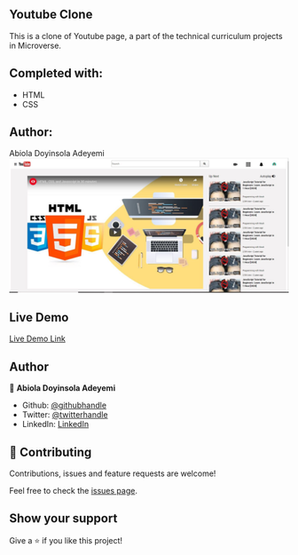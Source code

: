 ## Youtube Clone
This is a clone of Youtube page, a part of the technical curriculum projects in Microverse.

## Completed with:
- HTML
- CSS

## Author:
Abiola Doyinsola Adeyemi
![Screenshot](/img/Screenshot.JPG)

## Live Demo

[Live Demo Link](https://rawcdn.githack.com/Abidoyinsola1/embed-video-project/e7bb941d7e5bea1e2e9d2ac57bc27383adbd6c2a/index.html)

## Author

👤 **Abiola Doyinsola Adeyemi**
- Github: [@githubhandle](https://github.com/abidoyinsola1)
- Twitter: [@twitterhandle](https://twitter.com/abidoyinsola)
- LinkedIn: [LinkedIn](https://www.linkedin.com/in/doyinsola-adeyemi)

## 🤝 Contributing

Contributions, issues and feature requests are welcome!

Feel free to check the [issues page](https://github.com/Abidoyinsola1/embed-video-project).

## Show your support

Give a ⭐️ if you like this project!
